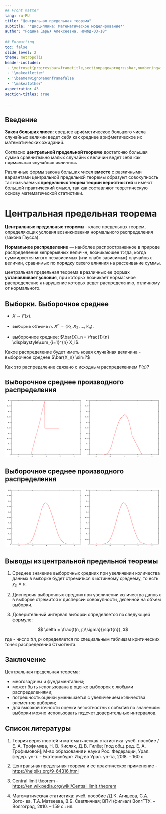 ```yaml
---
## Front matter
lang: ru-RU
title: "Центральная предельная теорема"
subtitle: "*дисциплина: Математическое моделирование*"
author: "Родина Дарья Алексеевна, НФИбд-03-18"

## Formatting
toc: false
slide_level: 2
theme: metropolis
header-includes: 
 - \metroset{progressbar=frametitle,sectionpage=progressbar,numbering=fraction}
 - '\makeatletter'
 - '\beamer@ignorenonframefalse'
 - '\makeatother'
aspectratio: 43
section-titles: true

---
```


## Введение

**Закон больших чисел**: среднее арифметическое большого числа случайных величин ведет себя как среднее арифметическое их математических ожиданий.

Согласно **центральной предельной теореме** достаточно большая сумма сравнительно малых случайных величин ведет себя как нормальная случайная величина.

Различные формы закона больших чисел **вместе** с различными вариантами центральной предельной теоремы образуют совокупность так называемых **предельных теорем теории вероятностей** и имеют большой практический смысл, так как составляют теоретическую основу математической статистики.

# Центральная предельная теорема

**Центральные предельные теоремы** - класс предельных теорем, определяющих условия возникновения нормального распределения (закона Гаусса). 

**Нормальное распределение** — наиболее распространенное в природе распределение непрерывных величин, возникающее тогда, когда суммируется много независимых (или слабо зависимых) случайных величин, сравнимых по порядку своего влияния на рассеивание суммы. 

Центральная предельная теорема в различных ее формах **устанавливает условия**, при которых возникает нормальное распределение и нарушение которых ведет распределению, отличному от нормального.

## Выборки. Выборочное среднее

- $X \sim F(x)$. 

- выборка объема $n$: $X^n = (X_1, X_2, ..., X_n)$. 

- выборочное среднее: $\bar{X}_n = \frac{1}{n} \displaystyle\sum_{i=1}^{n} X_i$. 

Какое распределение будет иметь новая случайная величина - выборочное среднее $\bar{X_n} \sim ?$

Как это распределение связано с исходным распределением $F(x)$?

## Выборочное среднее производного распределения

![Произвольное распределение и выборочное среднее разной величины](image/Central_limit_thm.png)

## Выборочное среднее производного распределения

![Произвольное распределение и выборочное среднее разной величины](image/Central_limit_thm-2.png)

## Выводы из центральной предельной теоремы

1. Среднее значение выборочных средних при увеличении количества данных в выборке будет стремиться к истинному среднему, то есть $\chi_{\chi} = \mu$.

2. Дисперсия выборочных средних при увеличении количества данных в выборке стремится к дисперсии совокупности, деленной на объем выборки.

3. Доверительный интервал выборки определяется по следующей формуле:

$$
\delta = \frac{t(n, p)\sigma}{\sqrt{n}},
$$

где - число $t(n, p)$ определяется по специальным таблицам критических точек распределения Стьютента. 

## Заключение

Центральная предельная теорема:

- многозадачна и фундаментальна;
- может быть использована в оценке выбоорок с любыми распределениями;
- погрешность оценки уменьшается с увеличением количества элементов выборки;
- для высокой точности оценки вероятностных событий по значениям выборки можно использовать подсчет доверительных интервалов.

## Список литературы

1. Теория вероятностей и математическая статистика: учеб. пособие / Е. А. Трофимова, Н. В. Кисляк, Д. В. Гилёв; [под общ. ред. Е. А. Трофимовой]; М-во образования и науки Рос. Федерации, Урал. федер. ун-т. – Екатеринбург: Изд-во Урал. ун-та, 2018. – 160 с.

2. Центральная предельная теорема и ее практическое применение - https://helpiks.org/9-64316.html 

3. Central limit theorem - https://en.wikipedia.org/wiki/Central_limit_theorem

4. Математическая статистика: учеб. пособие /Д.К. Агишева, С.А. Зото- ва, Т.А. Матвеева, В.Б. Светличная; ВПИ (филиал) ВолгГТУ. – Волгоград, 2010. – 159 с.: ил.
